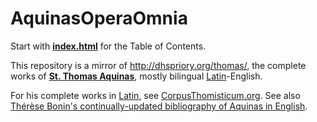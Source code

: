 # AquinasOperaOmnia
Start with [**index.html**](https://github.com/Geremia/AquinasOperaOmnia/blob/master/index.html) for the Table of Contents.

This repository is a mirror of http://dhspriory.org/thomas/, the complete works of [**St. Thomas Aquinas**](http://www.encyclopedia.com/topic/Saint_Thomas_Aquinas.aspx#1), mostly bilingual [Latin](http://www.u.arizona.edu/~aversa/latin/)-English.

For his complete works in [Latin](http://www.u.arizona.edu/~aversa/latin/), see [CorpusThomisticum.org](http://www.corpusthomisticum.org/iopera.html). See also [Thérèse Bonin's continually-updated bibliography of Aquinas in English](http://www.home.duq.edu/~bonin/thomasbibliography.html).
